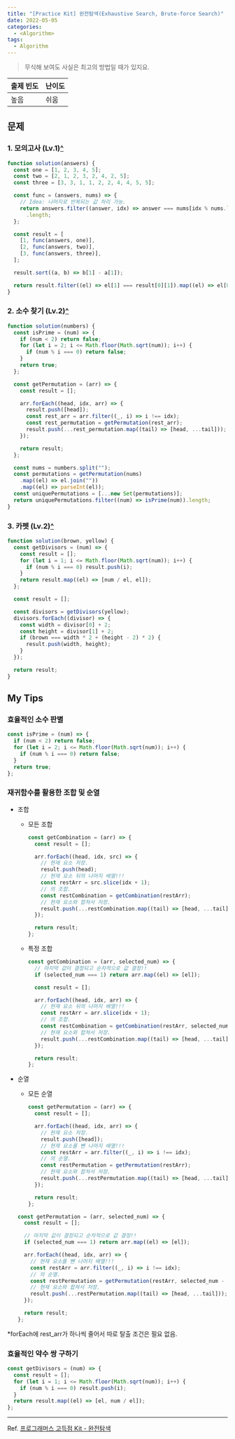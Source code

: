 ```yaml
---
title: "[Practice Kit] 완전탐색(Exhaustive Search, Brute-force Search)"
date: 2022-05-05
categories:
  - <Algorithm>
tags:
  - Algorithm
---
```


> 무식해 보여도 사실은 최고의 방법일 때가 있지요.

| 출제 빈도 | 난이도 |
| --------- | ------ |
| 높음      | 쉬움   |

## 문제

### 1. 모의고사 (Lv.1)[^](https://programmers.co.kr/learn/courses/30/lessons/42840?language=javascript)

```js
function solution(answers) {
  const one = [1, 2, 3, 4, 5];
  const two = [2, 1, 2, 3, 2, 4, 2, 5];
  const three = [3, 3, 1, 1, 2, 2, 4, 4, 5, 5];

  const func = (answers, nums) => {
    // Idea: 나머지로 반복되는 값 처리 가능.
    return answers.filter((answer, idx) => answer === nums[idx % nums.length])
      .length;
  };

  const result = [
    [1, func(answers, one)],
    [2, func(answers, two)],
    [3, func(answers, three)],
  ];

  result.sort((a, b) => b[1] - a[1]);

  return result.filter((el) => el[1] === result[0][1]).map((el) => el[0]);
}
```

### 2. 소수 찾기 (Lv.2)[^](https://programmers.co.kr/learn/courses/30/lessons/42839?language=javascript)

```js
function solution(numbers) {
  const isPrime = (num) => {
    if (num < 2) return false;
    for (let i = 2; i <= Math.floor(Math.sqrt(num)); i++) {
      if (num % i === 0) return false;
    }
    return true;
  };

  const getPermutation = (arr) => {
    const result = [];

    arr.forEach((head, idx, arr) => {
      result.push([head]);
      const rest_arr = arr.filter((_, i) => i !== idx);
      const rest_permutation = getPermutation(rest_arr);
      result.push(...rest_permutation.map((tail) => [head, ...tail]));
    });

    return result;
  };

  const nums = numbers.split("");
  const permutations = getPermutation(nums)
    .map((el) => el.join(""))
    .map((el) => parseInt(el));
  const uniquePermutations = [...new Set(permutations)];
  return uniquePermutations.filter((num) => isPrime(num)).length;
}
```

### 3. 카펫 (Lv.2)[^](https://programmers.co.kr/learn/courses/30/lessons/42842?language=javascript)

```js
function solution(brown, yellow) {
  const getDivisors = (num) => {
    const result = [];
    for (let i = 1; i <= Math.floor(Math.sqrt(num)); i++) {
      if (num % i === 0) result.push(i);
    }
    return result.map((el) => [num / el, el]);
  };

  const result = [];

  const divisors = getDivisors(yellow);
  divisors.forEach((divisor) => {
    const width = divisor[0] + 2;
    const height = divisor[1] + 2;
    if (brown === width * 2 + (height - 2) * 2) {
      result.push(width, height);
    }
  });

  return result;
}
```

## My Tips

### 효율적인 소수 판별

```js
const isPrime = (num) => {
  if (num < 2) return false;
  for (let i = 2; i <= Math.floor(Math.sqrt(num)); i++) {
    if (num % i === 0) return false;
  }
  return true;
};
```

### 재귀함수를 활용한 조합 및 순열

- 조합

  - 모든 조합

    ```js
    const getCombination = (arr) => {
      const result = [];

      arr.forEach((head, idx, src) => {
        // 현재 요소 저장.
        result.push(head);
        // 현재 요소 뒤의 나머지 배열!!!
        const restArr = src.slice(idx + 1);
        // 의 조합.
        const restCombination = getCombination(restArr);
        // 현재 요소와 합쳐서 저장.
        result.push(...restCombination.map((tail) => [head, ...tail]));
      });

      return result;
    };
    ```

  - 특정 조합

    ```js
    const getCombination = (arr, selected_num) => {
      // 마지막 값이 결정되고 순차적으로 값 결정!!
      if (selected_num === 1) return arr.map((el) => [el]);

      const result = [];

      arr.forEach((head, idx, arr) => {
        // 현재 요소 뒤의 나머지 배열!!!
        const restArr = arr.slice(idx + 1);
        // 의 조합.
        const restCombination = getCombination(restArr, selected_num - 1);
        // 현재 요소와 합쳐서 저장.
        result.push(...restCombination.map((tail) => [head, ...tail]));
      });

      return result;
    };
    ```

- 순열

  - 모든 순열

    ```js
    const getPermutation = (arr) => {
      const result = [];

      arr.forEach((head, idx, arr) => {
        // 현재 요소 저장.
        result.push([head]);
        // 현재 요소를 뺀 나머지 배열!!!
        const restArr = arr.filter((_, i) => i !== idx);
        // 의 순열.
        const restPermutation = getPermutation(restArr);
        // 현재 요소와 합쳐서 저장.
        result.push(...restPermutation.map((tail) => [head, ...tail]));
      });

      return result;
    };
    ```

  ```js
  const getPermutation = (arr, selected_num) => {
    const result = [];

    // 마지막 값이 결정되고 순차적으로 값 결정!!
    if (selected_num === 1) return arr.map((el) => [el]);

    arr.forEach((head, idx, arr) => {
      // 현재 요소를 뺀 나머지 배열!!!
      const restArr = arr.filter((_, i) => i !== idx);
      // 의 순열.
      const restPermutation = getPermutation(restArr, selected_num - 1);
      // 현재 요소와 합쳐서 저장.
      result.push(...restPermutation.map((tail) => [head, ...tail]));
    });

    return result;
  };
  ```

\*forEach에 rest_arr가 하나씩 줄어서 따로 탈출 조건은 필요 없음.

### 효율적인 약수 쌍 구하기

```js
const getDivisors = (num) => {
  const result = [];
  for (let i = 1; i <= Math.floor(Math.sqrt(num)); i++) {
    if (num % i === 0) result.push(i);
  }
  return result.map((el) => [el, num / el]);
};
```

---

Ref. [프로그래머스 고득점 Kit - 완전탐색](https://programmers.co.kr/learn/courses/30/parts/12230)
